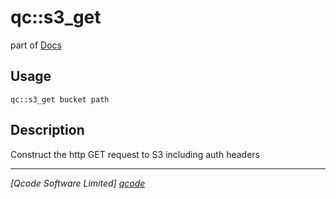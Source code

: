 qc::s3_get
==========

part of [Docs](.)

Usage
-----
`qc::s3_get bucket path`

Description
-----------
Construct the http GET request to S3 including auth headers

----------------------------------
*[Qcode Software Limited] [qcode]*

[qcode]: www.qcode.co.uk "Qcode Software"